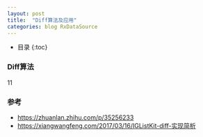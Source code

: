 ```yaml
---
layout: post
title:  "Diff算法及应用"
categories: blog RxDataSource
---
```


* 目录
{:toc}

### Diff算法

11




### 参考
- https://zhuanlan.zhihu.com/p/35256233
- https://xiangwangfeng.com/2017/03/16/IGListKit-diff-实现简析